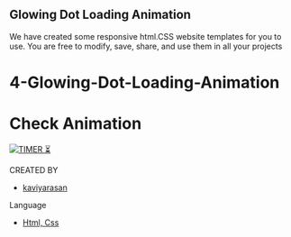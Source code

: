 ## Glowing Dot Loading Animation
We have created some responsive html.CSS website templates for you to use. You are free to modify, save, share, and use them in all your projects
# 4-Glowing-Dot-Loading-Animation

# Check Animation 
[![TIMER ⏳](https://img.shields.io/badge/Glowing-Dot-003245?style=flat&labelColor=yellow&logoColor=RED&square&logo=SOCIAL)](https://kaviyarasan-1997.github.io/Gowing-Dot-Loading-Animation/)&nbsp;

 CREATED BY
- [kaviyarasan](https://github.com/kaviyarasan-1997)
 
 Language
- [Html, Css]()
